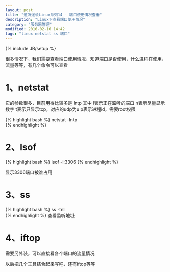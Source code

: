 ```yaml
---
layout: post
title: "道听途说Linux系列14 - 端口使用情况查看"
description: "Linux下查看端口使用情况"
category: "服务器管理"
modified: 2016-02-16 14:42
tags: "linux netstat ss 端口"
---
```

{% include JB/setup %}

很多情况下，我们需要查看端口使用情况，知道端口是否使用，什么进程在使用，流量等等，有几个命令可以查看

# 1、netstat
它的参数很多，目前用得比较多是 lntp
其中 
l表示正在监听的端口
n表示尽量显示数字
t表示只显示tcp，对应的udp为u
p表示进程id，需要root权限

{% highlight bash %}
netstat -lntp  
{% endhighlight  %}

# 2、lsof

{% highlight bash %}
lsof -i:3306
{% endhighlight  %}

显示3306端口被谁占用

# 3、ss

{% highlight bash %}
ss -tnl  
{% endhighlight  %}
查看监听地址

# 4、iftop

需要另外装，可以直接看各个端口的流量情况

以后把几个工具结合起来写吧，还有iftop等等